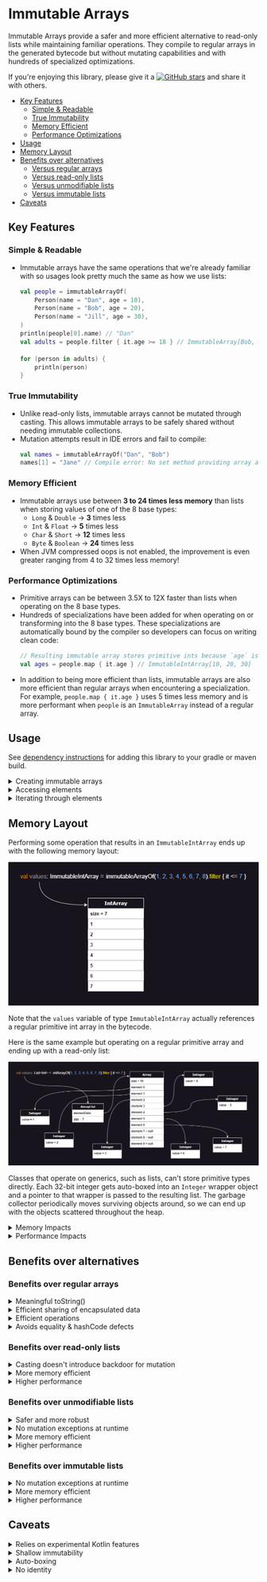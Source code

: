 # Immutable Arrays

Immutable Arrays provide a safer and more efficient alternative to read-only lists while maintaining familiar
operations. They compile to regular arrays in the generated bytecode but without mutating capabilities and with hundreds
of specialized optimizations.

If you're enjoying this library, please give it
a [![GitHub stars](https://img.shields.io/github/stars/daniel-rusu/pods4k?label=Star)](https://github.com/daniel-rusu/pods4k)
and share it with others.

* [Key Features](#key-features)
    * [Simple & Readable](#simple--readable)
    * [True Immutability](#true-immutability)
    * [Memory Efficient](#memory-efficient)
    * [Performance Optimizations](#performance-optimizations)
* [Usage](#usage)
* [Memory Layout](#memory-layout)
* [Benefits over alternatives](#benefits-over-alternatives)
    * [Versus regular arrays](#benefits-over-regular-arrays)
    * [Versus read-only lists](#benefits-over-read-only-lists)
    * [Versus unmodifiable lists](#benefits-over-unmodifiable-lists)
    * [Versus immutable lists](#benefits-over-immutable-lists)
* [Caveats](#caveats)

## Key Features

### Simple & Readable

* Immutable arrays have the same operations that we're already familiar with so usages look pretty much the same as how
  we use lists:
    ```kotlin
    val people = immutableArrayOf(
        Person(name = "Dan", age = 10),
        Person(name = "Bob", age = 20),
        Person(name = "Jill", age = 30),
    )
    println(people[0].name) // "Dan"
    val adults = people.filter { it.age >= 18 } // ImmutableArray[Bob, Jill]
    
    for (person in adults) {
        println(person)
    }
    ```

### True Immutability

* Unlike read-only lists, immutable arrays cannot be mutated through casting. This allows immutable arrays to be safely
  shared without needing immutable collections.
* Mutation attempts result in IDE errors and fail to compile:
    ```kotlin
    val names = immutableArrayOf("Dan", "Bob")
    names[1] = "Jane" // Compile error: No set method providing array access
    ```

### Memory Efficient

* Immutable arrays use between **3 to 24 times less memory** than lists when storing values of one of the 8 base types:
    * `Long` & `Double` -> **3** times less
    * `Int` & `Float` -> **5** times less
    * `Char` & `Short` -> **12** times less
    * `Byte` & `Boolean` -> **24** times less
* When JVM compressed oops is not enabled, the improvement is even greater ranging from 4 to 32 times less memory!

### Performance Optimizations

* Primitive arrays can be between 3.5X to 12X faster than lists when operating on the 8 base types.
* Hundreds of specializations have been added for when operating on or transforming into the 8 base types. These
  specializations are automatically bound by the compiler so developers can focus on writing clean code:
    ```kotlin
    // Resulting immutable array stores primitive ints because `age` is a non-nullable Int
    val ages = people.map { it.age } // ImmutableIntArray[10, 20, 30]
    ```
* In addition to being more efficient than lists, immutable arrays are also more efficient than regular arrays when
  encountering a specialization. For example, `people.map { it.age }` uses 5 times less memory and is more performant
  when `people` is an `ImmutableArray` instead of a regular array.

## Usage

See [dependency instructions](../README.md#dependency) for adding this library to your gradle or maven build.

<details>
<summary>Creating immutable arrays</summary>

### Empty immutable arrays

```kotlin
// Creating empty immutable arrays references 1 of the 9 pre-allocated empty singletons:
emptyImmutableArray<String>()
emptyImmutableBooleanArray()
emptyImmutableFloatArray()
...
```

### Immutable array of values

```kotlin
immutableArrayOf("Bob", "Jane") // ["Bob", "Jane"]

// Providing values of one of the 8 base types will automatically result in an efficient primitive array
immutableArrayOf(1, 2, 3) // [1, 2, 3] primitive int array

// Specifying the generic type forces a generic array, so the 8 base types will be auto-boxed
immutableArrayOf<Int>(1, 2, 3) // [Integer(1), Integer(2), Integer(3)]
```

### Immutable array with generated elements

```kotlin
ImmutableArray(size = 3) { index -> index.toString() } // ["0", "1", "2"]

ImmutableIntArray(size = 5) { it * it } // [0, 1, 4, 9, 16]

ImmutableBooleanArray(size = 3) { it % 2 == 0 } // [true, false, true]
```

### Creating immutable arrays from regular arrays

```kotlin
// Creating from primitive arrays:
val primitiveInts = intArrayOf(1, 2, 3)
primitiveInts.toImmutableArray() // [1, 2, 3] ImmutableIntArray

// Creating from arrays of auto-boxed values:
val autoBoxedBooleans = arrayOf(true, false, true) // [Boolean(true), Boolean(false), Boolean(true)]
// Auto-boxed values are transformed into a primitive array to reduce memory usage and improve performance:
autoBoxedBooleans.toImmutableArray() // [true, false, true] primitive boolean array

// Specifying the generic type forces a generic immutable array which stores references to the existing wrapper objects:
autoBoxedBooleans.toImmutableArray<Boolean>() // [Boolean(true), Boolean(false), Boolean(true)]
```

### Creating from iterables, collections, or sequences

```kotlin
val list = listOf(1, 2, 3)

// Auto-boxed values are transformed into a primitive array to reduce memory usage and improve performance:
list.toImmutableArray() // [1, 2, 3] primitive int array

// Specifying the generic type forces a generic immutable array which stores references to the existing wrapper objects:
list.toImmutableArray<Int>() // [Integer(1), Integer(2), Integer(3)]
```

### Creating with build functions

We can use the build functions when we don't know the resulting size in advance:

```kotlin
// Creates ImmutableArray<Person>
val adults = buildImmutableArray<Person> {
    for (person in people) {
        if (person.age >= 18) {
            add(person) // adds to the eventual immutable array
        }
    }
}

// Creates ImmutableIntArray
val luckyNumbers = buildImmutableIntArray {
    for (person in people) {
        if (person.isLuck()) {
            add(person.age)
            addAll(person.favoriteNumbers)
            // addAll accepts arrays, immutable arrays, and iterables such as collections
        }
    }
}

// Similarly for all base types: buildImmutableBooleanArray, etc.
```

Using build functions is more efficient than accumulating the values in a collection and then converting that into
an immutable array.

### Creating with builders

We can use immutable-array builders when accumulating values in more complex scenarios such as when delegating to helper
functions:

```kotlin
fun getTopStocks(): ImmutableArray<Stock> {
    val topStocksBuilder = ImmutableArray.Builder<Stock>()

    addTrendingStocks(topStocksBuilder)
    addFastestGrowingStocks(topStocksBuilder)

    return topStocksBuilder.build()
}

fun addTrendingStocks(builder: ImmutableArray.Builder<Stock>) {
    for (stock in fetchInterestingStocks()) {
        if (stock.trendingScore > 80) {
            builder += stock
        }
    }
}

// The primitive immutable array variants like ImmutableBooleanArray etc. also have specialized builders
```

Using the builders is more efficient than accumulating the values in a collection and then converting that into an
immutable array.

</details>

<details>
<summary>Accessing elements</summary>

### Accessing by index

```kotlin
val names = immutableArrayOf("Dan", "Bob", "Jill")

names[0] // "Dan"
names.get(1) // "Bob"
```

### Accessing by destructuring

```kotlin
val names = immutableArrayOf("Dan", "Bob", "Jill", "Jane")

val (first, second) = names // first = "Dan", second = "Bob"
val (_, second, _, fourth) // second = "Bob", fourth = "Jane"
```

### Accessing the only element

```kotlin
val names = immutableArrayOf("Dan")

names.single() // "Dan"

// Similarly with `singleOrNull()` for when the array might not have exactly 1 element
```

### Accessing the first & last elements

```kotlin
val names = immutableArrayOf("Dan", "Bob", "Jill")

names.first() // "Dan"
names.last() // "Jill"

// Similarly with `firstOrNull()` & `lastOrNull()` for when the array might be empty
```

### Accessing by condition

```kotlin
val numbers = immutableArrayOf(1, 2, 3, 4, 5)

names.first { it % 2 == 0 } // 2
names.last { it % 2 == 0 } // 4

names.firstOrNull { it > 5 } // null
names.lastOrNull { it > 5 } // null

names.single { it % 3 == 0 } // 3
names.singleOrNull { it % 2 == 0 } // null because multiple elements match
```

</details>

<details>
<summary>Iterating through elements</summary>

### Iterating with for-loops

```kotlin
val names = immutableArrayOf("Dan", "Bob", "Jill")

for (name in names) {
    println(name)
}

for (index in 0..names.lastIndex) {
    println(names[index])
}

for (index in names.indices) {
    println(names[index])
}
```

### Iterating with forEach

```kotlin
val names = immutableArrayOf("Dan", "Bob", "Jill")

names.forEach { println(it) }

names.forEachIndexed { index, element ->
    println("$index: $element")
}
```

### Iterating with sequences

```kotlin
val names = immutableArrayOf("Dan", "Bob", "Jill", ...)

names.asSequence()
    .filter { it.isInteresting() }
    .map { ... }
    .forEach { println(it) }
```

Note that sequences generally trade performance for reduced memory consumption. The array is processed by passing the
first element through each operation before moving to the next element. Chaining operations without first
calling `asSequence()` creates a temporary array for each intermediate operation whereas sequences only use enough
memory to process a single element at a time.

While memory is reduced, performance is traded due to extra indirection and fewer low-level optimizations. Things like
the CPU caches, CPU branch predictor, etc. perform better when repeating the same operation on multiple values as it can
better predict results and memory access patterns. Sequences jump between different operations for each value, so they
don't benefit from these types of optimizations. Additionally, sequences are generic so using them on primitive
variants, like `ImmutableFloatArray`, will auto-box each value as it gets processed, further reducing performance.

However, note that using too much memory can also reduce performance as it reduces CPU cache effectiveness and adds more
pressure on the garbage collector. So sequences can both reduce memory consumption and improve performance at the same
time when performing multiple operations on large arrays. These effects are further amplified in server workloads with
hundreds of threads so keeping the memory pressure low can improve overall performance.

### Iterating with iterator and iterable

```kotlin
val names = immutableArrayOf("Dan", "Bob", "Jill")

val iterator = names.iterator()
while (iterator.hasNext()) {
    println(iterator.next())
}

// We can also generate Iterable instances which create iterators for interacting with other APIs
names.asIterable() // Iterable<String>
names.withIndex() // Iterable<IndexedValue<String>>
```

Note that using iterators incurs extra overhead compared to using `forEach` because:

1. A new iterator instance is created each time `iterator()` is called.
2. `Iterator` is a generic type so using it with a primitive immutable array variant, like `ImmutableBooleanArray`, will
   auto-box each value when calling `next()`.

</details>

## Memory Layout

Performing some operation that results in an `ImmutableIntArray` ends up with the following memory layout:

![Memory Layout of immutable arrays](src/main/resources/immutable-array-memory-layout.drawio.png)

Note that the `values` variable of type `ImmutableIntArray` actually references a regular primitive int array in the
bytecode.

Here is the same example but operating on a regular primitive array and ending up with a read-only list:

![Memory Layout of Read-only Lists](src/main/resources/list-memory-layout.drawio.png)

Classes that operate on generics, such as lists, can't store primitive types directly. Each 32-bit integer gets
auto-boxed into an `Integer` wrapper object and a pointer to that wrapper is passed to the resulting list. The garbage
collector periodically moves surviving objects around, so we can end up with the objects scattered throughout the heap.

<details>
<summary>Memory Impacts</summary>

1. Notice that the list contains 7 values but the backing array has a size of 10 with 3 null elements.  `ArrayList`
   starts with a default capacity of 10. As elements pass the filter criteria and get added to the array, if the backing
   array becomes full, a new array that's 1.5 times larger is created and the elements are copied over. On average,
   array lists end up with about 17% of unused capacity when the exact size isn't known ahead of time.

2. Although a 32-bit integer needs just 4 bytes to represent the value, in a typical 64-bit JVM environment,
   an `Integer` wrapper object requires 16 bytes for the object header, 4 bytes for the actual integer value, plus
   another 4 bytes of padding totalling 24 bytes. If we enable pointer compression, we can reduce this down to 16 bytes
   per wrapper.

3. In addition to the size of the `Integer` wrapper objects, the backing array stores pointers to the memory address of
   each of these wrappers. So ignoring the memory overhead of the list object and ignoring the unused over-provisioned
   spots, we need 32 bytes to store each 4-byte integer value!  With pointer compression, we can reduce this down to 20
   bytes for each 4-byte integer but that's still a 5X memory overhead!

The following table shows the per-element memory consumption on a 64-bit JVM accounting for the size of the reference
that points to the wrapper object, wrapper object header, value, and padding in the wrapper object to account for memory
alignment:

| Type    | Immutable Array<br/>(bytes per element) | ArrayList<br/>(bytes per element) | ArrayList on JVM with compressed oops<br/>(bytes per element) |
|---------|-----------------------------------------|-----------------------------------|---------------------------------------------------------------|
| Boolean | **1**                                   | 8 + 16 + 1 + 7 = **32**           | 4 + 12 + 1 + 7 = **24**                                       |
| Byte    | **1**                                   | 8 + 16 + 1 + 7 = **32**           | 4 + 12 + 1 + 7 = **24**                                       |
| Char    | **2**                                   | 8 + 16 + 2 + 6 = **32**           | 4 + 12 + 2 + 6 = **24**                                       |
| Short   | **2**                                   | 8 + 16 + 2 + 6 = **32**           | 4 + 12 + 2 + 6 = **24**                                       |
| Int     | **4**                                   | 8 + 16 + 4 + 4 = **32**           | 4 + 12 + 4 + 4 = **24**                                       |
| Int     | **4**                                   | 8 + 16 + 4 + 4 = **32**           | 4 + 12 + 4 + 4 = **24**                                       |
| Float   | **4**                                   | 8 + 16 + 4 + 4 = **32**           | 4 + 12 + 4 + 4 = **24**                                       |
| Long    | **8**                                   | 8 + 16 + 8 + 0 = **32**           | 4 + 12 + 8 + 0 = **24**                                       |
| Double  | **8**                                   | 8 + 16 + 8 + 0 = **32**           | 4 + 12 + 8 + 0 = **24**                                       |

</details>

<details>
<summary>Performance Impacts</summary>

When performing a trivial operation like `readOnlyList.get(index) + 1`, the following steps are performed behind the
scenes (note that this is a simplified explanation of the main steps):

1. Fetch the memory at the address specified by the `readOnlyList` variable to load the ArrayList object.
2. Ensure that `index` is smaller than the list size (enforced by the ArrayList class).
3. Fetch the memory at the address specified by the `elementData` variable from the `ArrayList` class to load the
   backing array object.
4. Ensure that `index` is smaller than the array size. This second check is enforced by the JVM for array accesses.
5. Compute the array address of that element into the array (ie. `offset + elementSize * index`)
6. Fetch the memory at that computed location into the array, interpreting it as a pointer, and return that pointer
   back up the chain to the caller of `readOnlyList.get(index)`.
7. Fetch the memory specified by that pointer to get the `Integer` wrapper object.
8. Cast the object to an `Integer` by validating the object header (since generics are erased at compile time).
9. Unbox the `Integer` object into a primitive `int` and finally add 1.

Notice how many steps and memory hops are performed to fetch a single value! Iterating through read-only lists in tight
loops and performing operations on primitive values performs very poorly on modern CPU architectures. That's because
these values are scattered throughout memory resulting in very poor cache locality.

Fetching data from main memory can take several hundred cycles on modern CPU architectures. The CPU tries to minimize
this latency by fetching in bulk and predicting addresses that will be requested to pre-fetches data before it's
actually requested. Iterating through a primitive array is predictable as they are stored in a contiguous block of
memory. With primitive arrays, the CPU will fetch the initial element along with neighboring elements, so subsequent
elements are already loaded in the much quicker CPU caches by the time they're requested. However, the CPU pre-fetcher
has a tough time predicting the address of scattered memory requiring several hundred extra cycles to access each new
element if that hasn't already been fetched.

To get an idea of the potential performance impact of wrapper objects, Java Language Architect, Brian Goetz, ran some
benchmarks replacing reference carriers with values as part of project Valhalla exploration. Brian found performance
improvements ranging from 3.5x to 12x faster: [YouTube presentation](https://youtu.be/1H4vmT-Va4o?t=899)

</details>

## Benefits over alternatives

### Benefits over regular arrays

<details>
<summary>Meaningful toString()</summary>

Unlike regular arrays, calling toString() on immutable arrays produces a pretty representation of the data:

```kotlin
println(immutableArrayOf("Dan", "Bob")) // [Dan, Bob]  Nice!
println(arrayOf("Dan", "Bob")) // [Ljava.lang.String;@7d4991ad  Yuck!
```

</details>

<details>
<summary>Efficient sharing of encapsulated data</summary>

Regular arrays can have their elements reassigned making them a poor choice for encapsulated data that needs to be
occasionally shared. Using a regular array forces us to duplicate the contents before sharing so that callers can't
mutate the encapsulated array. This negatively affects performance and adds extra pressure on the garbage collector.
Immutable arrays can be safely shared resulting in cleaner and more efficient code.
</details>

<details>
<summary>Efficient operations</summary>

Regular arrays are usually chosen for memory or performance reasons, however these benefits are negated when performing
dozens of typical operations:

```kotlin
val weights = doubleArrayOf(1.5, 3.0, 10.2, 15.7, 2.0)
val interestingWeights = weights.filter { it > 10.0 }
// Oops, all our effort is in vain as this results in a 
// List<Double> auto-boxing each resulting value!
```

Unlike regular arrays, most of the common operations on immutable arrays have specializations so that clean code is
efficient by default:

```kotlin
val people = immutableArrayOf(
    Person(name = "Dan", age = 3),
    Person(name = "Bob", age = 4),
) // ImmutableArray<Person>

// Since the age field is a non-nullable Int, Mapping the ages uses an 
// efficient ImmutableIntArray storing primitive int values
val ages = people.map { it.age }
performStatisticalAnalysis(ages)
```

Here's a non-exhaustive list of operations that benefit from specializations resulting in significant efficiency
improvements (note that some of these will be added in future releases):

* map
* mapNotNull
* mapIndexed
* flatMap
* flatMapIndexed
* filter
* filterIndexed
* filterNot
* filterNotNull
* take
* takeWhile
* takeLast
* takeLastWhile
* drop
* dropWhile
* dropLast
* dropLastWhile
* reversed
* sorted
* sortedWith
* sortedBy
* sortedDescending
* sortedByDescending
* partition
* slice
* distinct
* distinctBy
* etc.

</details>

<details>
<summary>Avoids equality & hashCode defects</summary>

Unlike regular arrays, Immutable arrays have a proper equals & hashCode implementation allowing us to compare them in
the same way that we compare lists:

```kotlin
// Yes, this condition will be true when the immutable arrays have identical contents
if (immutableArrayOf(1, 2) == immutableArrayOf(1, 2)) return
```

Since we can compare 2 lists directly, developers occasionally attempt to do the same with regular arrays. Even worse,
defects can sneak in without obvious usages of these broken behaviors:

```kotlin
data class Order(val id: Long, private val products: Array<Product>)

val rejectedOrders = mutableSetOf<Order>()
// Oops, attempting to add Orders to a hashSet will make use of the auto-generated 
// equals & hashCode methods from the Order data class which will in turn rely on 
// the defective equals & hashCode implementation of regular arrays
```

</details>

### Benefits over read-only lists

<details>
<summary>Casting doesn't introduce backdoor for mutation</summary>

Read-only lists appear to be immutable at first as they don't expose any mutating methods. However, they can be cast
into a `MutableList` and modified:

```kotlin
val values = listOf(1, 2, 3)
values[0] = 2 // Compiler error: No set method providing array access

(values as MutableList)[0] = 100
println(values) // [100, 2, 3]
```

Immutable arrays don't have this backdoor:

```kotlin
val values = immutableArrayOf(1, 2, 3)
values[0] = 2 // Compiler error: No set method providing array access

@Suppress("CAST_NEVER_SUCCEEDS")
(values as IntArray)[0] = 100
// ClassCastException: ImmutableIntArray cannot be cast to [I
```

</details>

<details>
<summary>More memory efficient</summary>

Read-only lists containing one of the eight base types, like `List<Int>`, use between 5 to 8 times more memory than
immutable arrays! See the **Memory Impacts** section in [Memory Layout](#memory-layout) for details.

Even when storing generic types, read-only lists still use more memory as their backing array usually has about 17% of
unused capacity. There's also the small memory overhead of the `ArrayList` class whereas variables of immutable array
types point directly at the backing array in the bytecode.

</details>

<details>
<summary>Higher performance</summary>

Executing tight loops on read-only lists containing one of the eight base types, like `List<Int>`, can be over 10 times
slower than immutable arrays. See the `Performance Impacts` section in [Memory Layout](#memory-layout) for details.

Even when operating on generic types, read-only lists have an extra layer of indirection since method calls such as
getting an element, are routed through the `ArrayList` class whereas getting an element from an immutable array accesses
the array element directly. This is because immutable arrays are a zero-cost abstraction that gets eliminated at compile
time.

</details>

### Benefits over unmodifiable lists

<details>
<summary>Safer and more robust</summary>

Calling `Collections.unmodifiableList(myMutableList)` doesn't copy the elements into a new immutable list but rather
creates a view that wraps the original collection. Although the view won't allow mutation, the underlying collection
that the view references can continue to mutate. This introduces a category of defects where a view is shared and
intended to be processed right away but the underlying mutable list is modified again before it's processed. This can
happen when the view is shared and then a separate thread mutates the underlying list. Another scenario is when the
processing logic is enhanced to delay the processing to a later time such as by adding it to some processing queue.

Immutable arrays don't have this problem as they can never be mutated by anyone.

</details>

<details>
<summary>No mutation exceptions at runtime</summary>

Unmodifiable lists implement the Java `List` interface and override mutating methods to throw exceptions. Although
this prevents mutation at the view level, it can result in exceptions being thrown at runtime affecting the user
experience.

However, attempting to mutate an immutable array won't even compile preventing this category of defects altogether.

</details>

<details>
<summary>More memory efficient</summary>

Unmodifiable lists have the same memory drawbacks as read-only lists
(see [Benefits over read-only lists](#benefits-over-read-only-lists)) along with a tiny extra overhead from the wrapper.

</details>

<details>
<summary>Higher performance</summary>

Unmodifiable lists have the performance drawbacks of read-only lists
(see [Benefits over read-only lists](#benefits-over-read-only-lists)) but even worse due to the extra layer of
indirection caused by the wrapper object.

</details>

### Benefits over immutable lists

<details>
<summary>No mutation exceptions at runtime</summary>

Immutable lists implement the Java `List` interface and override mutating methods to throw exceptions. Although this
prevents mutation, it can result in exceptions being thrown at runtime affecting the user experience.

However, attempting to mutate an immutable array won't even compile preventing this category of defects altogether.

</details>

<details>
<summary>More memory efficient</summary>

Immutable lists containing one of the eight base types, like List<Int>, use between 5 to 8 times more memory than
immutable arrays! See the Memory Impacts section in Memory Layout for details.

There's also the small memory overhead of the immutable list class whereas variables of immutable array types point
directly at the backing array in the bytecode.

</details>

<details>
<summary>Higher performance</summary>

Immutable lists have the same performance drawbacks as read-only lists
(see [Benefits over read-only lists](#benefits-over-read-only-lists)).

</details>

## Caveats

<details>
<summary>Relies on experimental Kotlin features</summary>

The following experimental features are used which could change in future Kotlin releases:

* [Inline value classes](https://kotlinlang.org/docs/inline-classes.html)
    * These enable zero cost abstractions that are eliminated at compile time. The immutable array classes are inline
      value classes.
    * This feature was introduced in Kotlin 1.3 and is used by some standard library features
      like [unsigned integer types](https://kotlinlang.org/docs/unsigned-integer-types.html).
* [Overload resolution by lambda return type](https://kotlinlang.org/api/latest/jvm/stdlib/kotlin/-overload-resolution-by-lambda-return-type/)
    * This enables the hundreds of optimized specializations that make use of overloaded functions containing parameters
      with different lambda return types. Without this feature, these overloaded functions would result in a runtime
      signature clash on the JVM.
    * This feature was introduced in Kotlin 1.4 and is used extensively throughout the Kotlin standard library.
* [Custom equals in value classes](https://youtrack.jetbrains.com/issue/KT-24874/Support-custom-equals-and-hashCode-for-value-classes)
    * This enables overriding the equals & hashcode methods for inline value classes.
    * This feature was added for the JVM IR backend (which handles both Android & regular JVM development) in Kotlin 1.9
      but hasn't been announced yet because the other backends were not ready. Since this isn't a Kotlin multiplatform
      library, the lack of support in the other backends won't affect us.

Since this library relies on experimental Kotlin features, it should be regarded as being in beta.

</details>

<details>
<summary>Shallow immutability</summary>

Similar to Guava immutable lists, immutable arrays only prevent mutation of the array so that elements cannot be added,
removed, or replaced. However, the elements themselves can still be mutated if they expose mutating capabilities:

```kotlin
class Person(val name: String, var spouse: Person? = null)

val people = immutableArrayOf(
    Person("Bob"),
    Person("Jane"),
)

// The `people` immutable array is protected against mutation
people[0] = Person("Dan") // Compile error: No set method providing array access

// However, a `Person` instance can be mutated since it exposes `spouse` as a var property 
people[0].spouse = Person("Jill")
```

</details>

<details>
<summary>Auto-boxing</summary>

Immutable arrays are zero-cost abstractions that get eliminated at compile time. All variables, properties, function
arguments, function receiver types, or return types that explicitly use the immutable array types get replaced
at compile time to operate directly on the underlying array without any auto-boxing or wrapper object.

In order to avoid representing its identity as the identity of the underlying array, the Kotlin compiler adds additional
instructions everywhere the immutable array is interpreted as a generic type, or by a supertype like `Any` or `Any?`. In
these scenarios, the immutable array is auto-boxed into a single tiny wrapper object which stores a reference to the
actual array and that wrapper object is passed along. However, generic functions that are marked with the `inline`
modifier, such as `with` from the Kotlin standard library, don't induce auto-boxing because the function is inlined into
each call site replacing the generic with the actual type.

Note that when using reflection to traverse the object graph, reflective code will encounter the underlying array
directly without any wrapper object except for the auto-boxing scenarios in which case it will encounter the wrapper
that contains the underlying array.

Here are some examples to get a better idea of where auto-boxing occurs:

```kotlin
// no auto-boxing.  `names` references the underlying array directly
val names = immutableArrayOf("Dan", "Bob")

// no auto-boxing because `with` is an inline function so the generic parameter becomes strongly typed
with(names) {
    println(this.size)
}

// casting induces auto-boxing.  This prevents any backdoor to the underlying array 
names as Any

// auto-boxing since println accepts a variable of type Any
println(names)

// Even though we're explicitly specifying the ImmutableArray type as the generic type, remember that the ArrayList 
// class itself isn't hardcoded to work with immutable arrays, so each immutable array must be auto-boxed
val arrays = ArrayList<ImmutableArray<String>>()
arrays += names // auto-boxing due to generics

// auto-boxing due as the immutable array is used as a generic receiver
fun <T> T.genericExtensionFunction() {
    ...
}

names.genericExtensionFunction()
```

The overhead of auto-boxing the entire array is identical to that of autoboxing a single primitive `Double` value. Since
this is referring to the entire immutable array, the memory or performance overhead of this operation is negligible in
most scenarios. Normally auto-boxing can have a large memory or performance impact when auto-boxing many values like
what happens with read-only lists. However, in this case the immutable array itself is auto-boxed into a single tiny
wrapper without auto-boxing any of the array elements.

For optimal performance, we recommend using the immutable array types for everything that expects to work with
immutable arrays as this avoids auto-boxing. However, passing immutable arrays to generic inline functions as the
generic type avoids auto-boxing since the generic parameter becomes strongly typed when inlined into the call site.

</details>

<details>
<summary>No identity</summary>

Immutable arrays are zero-cost abstractions that get eliminated at compile time. In a way, we can think of them as a
kind of virtual quantum particle that comes in and out of existence (see Auto-boxing above).

Since immutable arrays aren't persistent wrapper objects, attempting to use their identities is not supported. Here are
some patterns that attempt to make use of their identities:

Reference equality:

```kotlin
fun replaceArray(replacement: ImmutableArray<String>) {
    if (currentValues === replacement) { // Compiler error: Identity equality is forbidden
        // Note the reference equality.  Regular structural equality using `==` is allowed and works as expected
    }
    currentValues = replacement
}
```

Identity hashCode:

```kotlin
val values = immutableArrayOf(1, 2, 3)
val identityHashCode = System.identityHashCode(values)
// Oops, the identityHashCode function accepts any type instead of an immutable array type, so it's auto-boxed into a 
// tiny wrapper object and the identity hashCode of that temporary wrapper is returned which is meaningless
```

Synchronization:

```kotlin
class Account(val accountHolders: ReadOnlyArray<Person>) {
    private var balance: Money = 0.dollars

    fun withdraw(amount: Money) {
        // Compiler warning: Synchronizing by ImmutableArray<Person> is forbidden
        synchronized(accountHolders) {
            // Oops, the synchronized function accepts any type instead of an immutable array type, so it's auto-boxed 
            // into a new temporary tiny wrapper object, and we're meaninglessly synchronizing on that temporary wrapper
            balance -= amount
        }
    }
}
```

</details>
